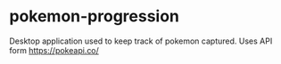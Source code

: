 # pokemon-progression
Desktop  application used to keep track of pokemon captured. Uses API form https://pokeapi.co/
